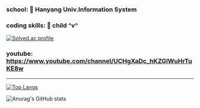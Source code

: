### school: 🦁 Hanyang Univ.Information System

### coding skills: 🧒 child ^v^

[![Solved.ac profile](http://mazassumnida.wtf/api/generate_badge?boj=dongwook1214)](https://solved.ac/dongwook1214)

### youtube: https://www.youtube.com/channel/UCHgXaDc_hKZGlWuHrTuKE8w

***
[![Top Langs](https://github-readme-stats.vercel.app/api/top-langs/?username=dongwook1214&layout=compact)](https://github.com/dongwook1214/github-readme-stats)

![Anurag's GitHub stats](https://github-readme-stats.vercel.app/api?username=dongwook1214&show_icons=true&theme=radical)
